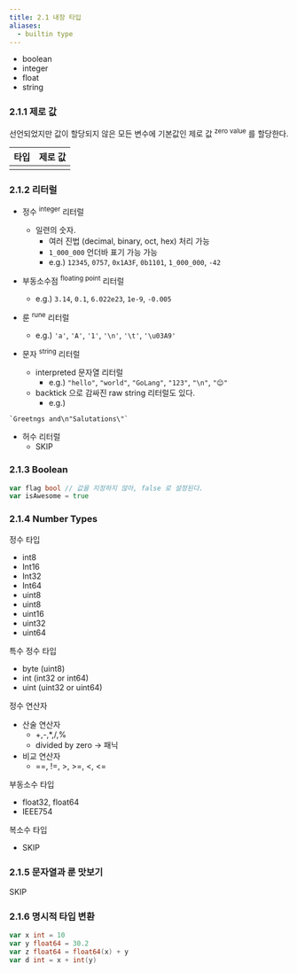 ```yaml
---
title: 2.1 내장 타입
aliases:
  - builtin type
---
```


- boolean
- integer
- float
- string

### 2.1.1 제로 값

선언되었지만 값이 할당되지 않은 모든 변수에 기본값인 제로 값 <sup>zero value</sup> 를 할당한다.

| 타입 | 제로 값 |
|----|------|
|    |      |

### 2.1.2 리터럴

- 정수 <sup>integer</sup> 리터럴
    - 일련의 숫자.
      - 여러 진법 (decimal, binary, oct, hex) 처리 가능
      - `1_000_000` 언더바 표기 가능 가능
      - e.g.) `12345`, `0757`, `0x1A3F`, `0b1101`, `1_000_000`, `-42`
    
- 부동소수점 <sup>floating point</sup> 리터럴
   - e.g.) `3.14`, `0.1`, `6.022e23`, `1e-9`, `-0.005`

- 룬 <sup>rune</sup> 리터럴
   - e.g.) `'a'`, `'A'`, `'1'`, `'\n'`, `'\t'`, `'\u03A9'`

- 문자 <sup>string</sup> 리터럴
   - interpreted 문자열 리터럴 
      - e.g.) `"hello"`, `"world"`, `"GoLang"`, `"123"`, `"\n"`, `"😊"`
   - backtick 으로 감싸진 raw string 리터럴도 있다.
       - e.g.)
```
`Greetngs and\n"Salutations\"`
```

- 허수 리터럴
     - SKIP


### 2.1.3 Boolean

```go
var flag bool // 값을 지정하지 않아, false 로 설정된다.
var isAwesome = true
```

### 2.1.4 Number Types

정수 타입

- int8
- Int16
- Int32
- Int64
- uint8
- uint8
- uint16
- uint32
- uint64

특수 정수 타입

- byte (uint8)
- int (int32 or int64)
- uint (uint32 or uint64)

정수 연산자

- 산술 연산자
     - +,-,*,/,%
     - divided by zero -> 패닉
- 비교 연산자
     - ==, !=, >, >=, <, <=

부동소수 타입

- float32, float64
- IEEE754

복소수 타입

- SKIP


### 2.1.5 문자열과 룬 맛보기

SKIP

### 2.1.6 명시적 타입 변환

```go
var x int = 10
var y float64 = 30.2
var z float64 = float64(x) + y
var d int = x + int(y)
```
